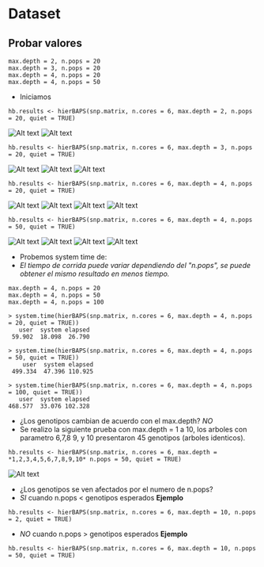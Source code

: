 # Dataset
## Probar valores

~~~
max.depth = 2, n.pops = 20
max.depth = 3, n.pops = 20
max.depth = 4, n.pops = 20
max.depth = 4, n.pops = 50
~~~

- Iniciamos

~~~
hb.results <- hierBAPS(snp.matrix, n.cores = 6, max.depth = 2, n.pops = 20, quiet = TRUE)
~~~
 ![Alt text](https://github.com/TBmex/dataset/blob/main/Rplot_2_20_1.png)
 ![Alt text](https://github.com/TBmex/dataset/blob/main/Rplot_2_20_2.png)


~~~
hb.results <- hierBAPS(snp.matrix, n.cores = 6, max.depth = 3, n.pops = 20, quiet = TRUE)
~~~
![Alt text](https://github.com/TBmex/dataset/blob/main/Rplot_3_20_1.png)
![Alt text](https://github.com/TBmex/dataset/blob/main/Rplot_3_20_2.png)
![Alt text](https://github.com/TBmex/dataset/blob/main/Rplot_3_20_3.png)
~~~
hb.results <- hierBAPS(snp.matrix, n.cores = 6, max.depth = 4, n.pops = 20, quiet = TRUE)
~~~
![Alt text](https://github.com/TBmex/dataset/blob/main/Rplot_4_20_1.png)
![Alt text](https://github.com/TBmex/dataset/blob/main/Rplot_4_20_2.png)
![Alt text](https://github.com/TBmex/dataset/blob/main/Rplot_4_20_3.png)
![Alt text](https://github.com/TBmex/dataset/blob/main/Rplot_4_20_4.png)
~~~
hb.results <- hierBAPS(snp.matrix, n.cores = 6, max.depth = 4, n.pops = 50, quiet = TRUE)
~~~
![Alt text](https://github.com/TBmex/dataset/blob/main/Rplot_4_50_1.png)
![Alt text](https://github.com/TBmex/dataset/blob/main/Rplot_4_50_2.png)
![Alt text](https://github.com/TBmex/dataset/blob/main/Rplot_4_50_3.png)
![Alt text](https://github.com/TBmex/dataset/blob/main/Rplot_4_50_4.png)


- Probemos system time de:
- *El tiempo de corrida puede variar dependiendo del "n.pops", se puede obtener el mismo resultado en menos tiempo.*
~~~
max.depth = 4, n.pops = 20
max.depth = 4, n.pops = 50
max.depth = 4, n.pops = 100
~~~

~~~
> system.time(hierBAPS(snp.matrix, n.cores = 6, max.depth = 4, n.pops = 20, quiet = TRUE))
   user  system elapsed
 59.902  18.098  26.790

> system.time(hierBAPS(snp.matrix, n.cores = 6, max.depth = 4, n.pops = 50, quiet = TRUE))
    user  system elapsed
 499.334  47.396 110.925

> system.time(hierBAPS(snp.matrix, n.cores = 6, max.depth = 4, n.pops = 100, quiet = TRUE))
   user  system elapsed
468.577  33.076 102.328
~~~

- ¿Los genotipos cambian de acuerdo con el max.depth? *NO*
- Se realizo la siguiente prueba con max.depth = 1 a 10, los arboles con parametro 6,7,8 9, y 10 presentaron 45 genotipos (arboles identicos).

~~~
hb.results <- hierBAPS(snp.matrix, n.cores = 6, max.depth = *1,2,3,4,5,6,7,8,9,10* n.pops = 50, quiet = TRUE)
~~~
![Alt text](https://github.com/TBmex/dataset/blob/main/Rplot_lvl6_to_lvl10.png)

- ¿Los genotipos se ven afectados por el numero de n.pops?
- *SI* cuando n.pops < genotipos esperados
**Ejemplo**

~~~
hb.results <- hierBAPS(snp.matrix, n.cores = 6, max.depth = 10, n.pops = 2, quiet = TRUE)
~~~
- *NO* cuando n.pops > genotipos esperados
**Ejemplo**
~~~
hb.results <- hierBAPS(snp.matrix, n.cores = 6, max.depth = 10, n.pops = 50, quiet = TRUE)
~~~
